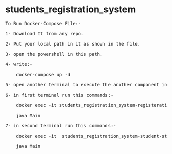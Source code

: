 # students_registration_system
<pre>
To Run Docker-Compose File:-<br />
1- Download It from any repo.<br />
2- Put your local path in it as shown in the file.<br />
3- open the powershell in this path.<br />
4- write:-<br />
	docker-compose up -d<br />
5- open another terminal to execute the another component in it.<br />
6- in first terminal run this commands:- <br />
	docker exec -it students_registration_system-registeration-process-1 bash<br />
	java Main<br />
7- in second terminal run this commands:-<br />
	docker exec -it  students_registration_system-student-statistics-process-1 bash<br />
	java Main
</pre>
